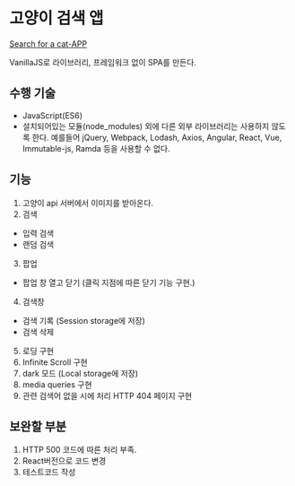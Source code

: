 # 고양이 검색 앱

[Search for a cat-APP](https://wudqo89.github.io/practiceApp/)

VanillaJS로 라이브러리, 프레임워크 없이 SPA를 만든다.

## 수행 기술

- JavaScript(ES6)
- 설치되어있는 모듈(node_modules) 외에 다른 외부 라이브러리는 사용하지 않도록 한다. 예를들어 jQuery, Webpack, Lodash, Axios, Angular, React, Vue, Immutable-js, Ramda 등을 사용할 수 없다.

## 기능

1. 고양이 api 서버에서 이미지를 받아온다.
2. 검색

- 입력 검색
- 랜덤 검색

3. 팝업

- 팝업 창 열고 닫기 (클릭 지점에 따른 닫기 기능 구현.)

4. 검색창

- 검색 기록 (Session storage에 저장)
- 검색 삭제

5. 로딩 구현
6. Infinite Scroll 구현
7. dark 모드 (Local storage에 저장)
8. media queries 구현
9. 관련 검색어 없을 시에 처리 HTTP 404 페이지 구현

## 보완할 부분

1. HTTP 500 코드에 따른 처리 부족.
2. React버전으로 코드 변경
3. 테스트코드 작성
